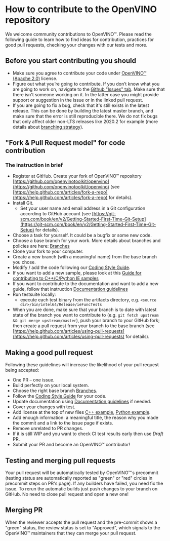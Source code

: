 # How to contribute to the OpenVINO repository

We welcome community contributions to OpenVINO™. Please read the following guide to learn how to find ideas for contribution, practices for good pull requests, checking your changes with our tests and more.


## Before you start contributing you should

-   Make sure you agree to contribute your code under  [OpenVINO™ (Apache 2.0)](https://github.com/openvinotoolkit/openvino/blob/master/LICENSE)  license.
-   Figure out what you’re going to contribute. If you don’t know what you are going to work on, navigate to the   [Github "Issues" tab](https://github.com/openvinotoolkit/openvino/issues). Make sure that there isn't someone working on it. In the latter case you might provide support or suggestion in the issue or in the linked pull request.
-   If you are going to fix a bug, check that it's still exists in the latest release. This can be done by building the latest master branch, and make sure that the error is still reproducible there. We do not fix bugs that only affect older non-LTS releases like 2020.2 for example (more details about  [branching strategy](https://github.com/openvinotoolkit/openvino/wiki/Branches)).


## "Fork & Pull Request model" for code contribution

### [](https://github.com/openvinotoolkit/openvino/blob/master/CONTRIBUTING.md#the-instruction-in-brief)The instruction in brief

-   Register at GitHub. Create your fork of OpenVINO™ repository  [https://github.com/openvinotoolkit/openvino](https://github.com/openvinotoolkit/openvino)  (see  [https://help.github.com/articles/fork-a-repo](https://help.github.com/articles/fork-a-repo)  for details).
-   Install Git.
    -   Set your user name and email address in a Git configuration according to GitHub account (see  [https://git-scm.com/book/en/v2/Getting-Started-First-Time-Git-Setup](https://git-scm.com/book/en/v2/Getting-Started-First-Time-Git-Setup)  for details).
-   Choose a task for yourself. It could be a bugfix or some new code.
-   Choose a base branch for your work. More details about branches and policies are here:  [Branches](https://github.com/openvinotoolkit/openvino/wiki/Branches)
-   Clone your fork to your computer.
-   Create a new branch (with a meaningful name) from the base branch you chose.
-   Modify / add the code following our  [Coding Style Guide](./docs/dev/coding_style.md).
-   If you want to add a new sample, please look at this  [Guide for contributing to C++/C/Python IE samples](https://github.com/openvinotoolkit/openvino/wiki/SampleContribute)
-   If you want to contribute to the documentation and want to add a new guide, follow that instruction [Documentation guidelines](https://github.com/openvinotoolkit/openvino/wiki/CodingStyleGuideLinesDocumentation)
-   Run testsuite locally:
    -   execute each test binary from the artifacts directory, e.g.  `<source dir>/bin/intel64/Release/ieFuncTests`
-   When you are done, make sure that your branch is to date with latest state of the branch you want to contribute to (e.g.  `git fetch upstream && git merge upstream/master`), push your branch to your GitHub fork; then create a pull request from your branch to the base branch (see  [https://help.github.com/articles/using-pull-requests](https://help.github.com/articles/using-pull-requests)  for details).


## Making a good pull request

Following these guidelines will increase the likelihood of your pull request being accepted:

-   One PR – one issue.
-   Build perfectly on your local system.
-   Choose the right base branch [Branches](https://github.com/openvinotoolkit/openvino/wiki/Branches).
-   Follow the  [Coding Style Guide](./docs/dev/coding_style.md) for your code.
-   Update documentation using [Documentation guidelines](https://github.com/openvinotoolkit/openvino/wiki/CodingStyleGuideLinesDocumentation) if needed.
-   Cover your changes with test. 
-   Add license at the top of new files [C++ example](https://github.com/openvinotoolkit/openvino/blob/master/samples/cpp/classification_sample_async/main.cpp#L1-L2), [Python example](https://github.com/openvinotoolkit/openvino/blob/master/samples/python/hello_classification/hello_classification.py#L3-L4). 
-   Add enough information: a meaningful title, the reason why you made the commit and a link to the issue page if exists.
-   Remove unrelated to PR changes.
-   If it is still WIP and you want to check CI test results early then use  _Draft_  PR.
-   Submit your PR and become an OpenVINO™ contributor! 


## Testing and merging pull requests

Your pull request will be automatically tested by OpenVINO™'s precommit (testing status are automatically reported as "green" or "red" circles in precommit steps on PR's page). If any builders have failed, you need fix the issue. To rerun the automatic builds just push changes to your branch on GitHub. No need to close pull request and open a new one!


## Merging PR

When the reviewer accepts the pull request and the pre-commit shows a "green" status, the review status is set to "Approved", which signals to the OpenVINO™ maintainers that they can merge your pull request.

